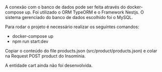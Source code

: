 A conexão com o banco de dados pode ser feita através do docker-compose up.
Foi utilizado o ORM TypeORM e o Framework Nestjs. O sistema gerenciado do banco de dados escolhido foi o MySQL.

Para rodar o projeto é necessário realizar os seguintes comandos:

- docker-compose up
- npm run start:dev

Copiar o conteúdo do file products.json (src/product/products.json) e colar na Request POST product do Insominia.

A entidade cart ainda não foi desenvolvida.
